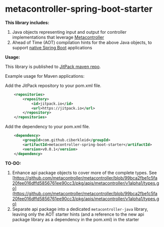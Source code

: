 # metacontroller-spring-boot-starter

**This library includes:**

1. Java objects representing input and output for controller implementations that leverage [Metacontroller](https://metacontroller.github.io/metacontroller)
2. Ahead of Time (AOT) compilation hints for the above Java objects, to support [native Spring Boot](https://spring.io/blog/2022/09/26/native-support-in-spring-boot-3-0-0-m5) applications

**Usage:**

This library is published to [JitPack maven repo](https://jitpack.io/#ciberkleid/metacontroller-spring-boot-starter).

Example usage for Maven applications:

Add the JitPack repository to your pom.xml file.
```xml
	<repositories>
		<repository>
		    <id>jitpack.io</id>
		    <url>https://jitpack.io</url>
		</repository>
	</repositories>
```

Add the dependency to your pom.xml file.
```xml
	<dependency>
	    <groupId>com.github.ciberkleid</groupId>
	    <artifactId>metacontroller-spring-boot-starter</artifactId>
	    <version>v0.0.1</version>
	</dependency>
```

**TO-DO:**

1. Enhance api package objects to cover more of the complete types. 
See [https://github.com/metacontroller/metacontroller/blob/99bca2fbe1c5fa20fee016dffd5856761ee90cc3/pkg/apis/metacontroller/v1alpha1/types.go](https://github.com/metacontroller/metacontroller/blob/99bca2fbe1c5fa20fee016dffd5856761ee90cc3/pkg/apis/metacontroller/v1alpha1/types.go)
2. Separate api package into a dedicated `metacontroller-java` library,
leaving only the AOT starter hints (and a reference to the new api package library
as a dependency in the pom.xml) in the starter
